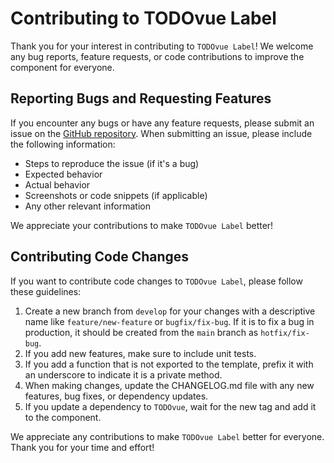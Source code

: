 # Contributing to TODOvue Label
Thank you for your interest in contributing to `TODOvue Label`! We welcome any bug reports, feature requests, or code contributions to improve the component for everyone.

## Reporting Bugs and Requesting Features
If you encounter any bugs or have any feature requests, please submit an issue on the [GitHub repository](https://github.com/TODOvue/todovue-label/issues). When submitting an issue, please include the following information:
- Steps to reproduce the issue (if it's a bug)
- Expected behavior
- Actual behavior
- Screenshots or code snippets (if applicable)
- Any other relevant information

We appreciate your contributions to make `TODOvue Label` better!

## Contributing Code Changes
If you want to contribute code changes to `TODOvue Label`, please follow these guidelines:
1. Create a new branch from `develop` for your changes with a descriptive name like `feature/new-feature` or `bugfix/fix-bug`. If it is to fix a bug in production, it should be created from the `main` branch as `hotfix/fix-bug`.
2. If you add new features, make sure to include unit tests.
3. If you add a function that is not exported to the template, prefix it with an underscore to indicate it is a private method.
4. When making changes, update the CHANGELOG.md file with any new features, bug fixes, or dependency updates.
5. If you update a dependency to `TODOvue`, wait for the new tag and add it to the component.

We appreciate any contributions to make `TODOvue Label` better for everyone. Thank you for your time and effort!
